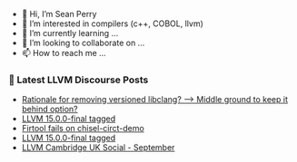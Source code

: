 - 👋 Hi, I’m Sean Perry
- 👀 I’m interested in compilers (c++, COBOL, llvm)
- 🌱 I’m currently learning ...
- 💞️ I’m looking to collaborate on ...
- 📫 How to reach me ...

<!---
s66perry/s66perry is a ✨ special ✨ repository because its `README.md` (this file) appears on your GitHub profile.
You can click the Preview link to take a look at your changes.
--->
### 📕 Latest LLVM Discourse Posts

<!-- DISCOURSE-LLVM:START -->
- [Rationale for removing versioned libclang? --&gt; Middle ground to keep it behind option?](https://discourse.llvm.org/t/rationale-for-removing-versioned-libclang-middle-ground-to-keep-it-behind-option/64410?page=3#post_42)
- [LLVM 15.0.0-final tagged](https://discourse.llvm.org/t/llvm-15-0-0-final-tagged/65097#post_3)
- [Firtool fails on chisel-circt-demo](https://discourse.llvm.org/t/firtool-fails-on-chisel-circt-demo/65075#post_2)
- [LLVM 15.0.0-final tagged](https://discourse.llvm.org/t/llvm-15-0-0-final-tagged/65097#post_2)
- [LLVM Cambridge UK Social - September](https://discourse.llvm.org/t/llvm-cambridge-uk-social-september/64207#post_4)
<!-- DISCOURSE-LLVM:END -->
